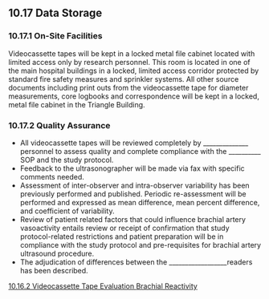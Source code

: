 ## 10.17 Data Storage

### 10.17.1 On-Site Facilities

Videocassette tapes will be kept in a locked metal file cabinet located with limited access only by research personnel. This room is located in one of the main hospital buildings in a locked, limited access corridor protected by standard fire safety measures and sprinkler systems. All other source documents including print outs from the videocassette tape for diameter measurements, core logbooks and correspondence will be kept in a locked, metal file cabinet in the Triangle Building.

### 10.17.2 Quality Assurance

* All videocassette tapes will be reviewed completely by ______________ personnel to assess quality and complete compliance with the __________ SOP and the study protocol.
* Feedback to the ultrasonographer will be made via fax with specific comments needed.
* Assessment of inter-observer and intra-observer variability has been previously performed and published. Periodic re-assessment will be performed and expressed as mean difference, mean percent difference, and coefficient of variability.
* Review of patient related factors that could influence brachial artery vasoactivity entails review or receipt of confirmation that study protocol-related restrictions and patient preparation will be in compliance with the study protocol and pre-requisites for brachial artery ultrasound procedure.
* The adjudication of differences between the __________________readers has been described.


<div class="center">
<div class="btn-group">
  <a href=":pages_path:/manuals/brachial-reactivity/10-16-02-tape-evaluation.md" class="btn btn-default">
    <span class="glyphicon glyphicon-chevron-left"></span>
    10.16.2 Videocassette Tape Evaluation
  </a>

  <a href=":pages_path:/manuals/brachial-reactivity" class="btn btn-default">
    <span class="glyphicon glyphicon-chevron-up"></span>
    Brachial Reactivity
  </a>
